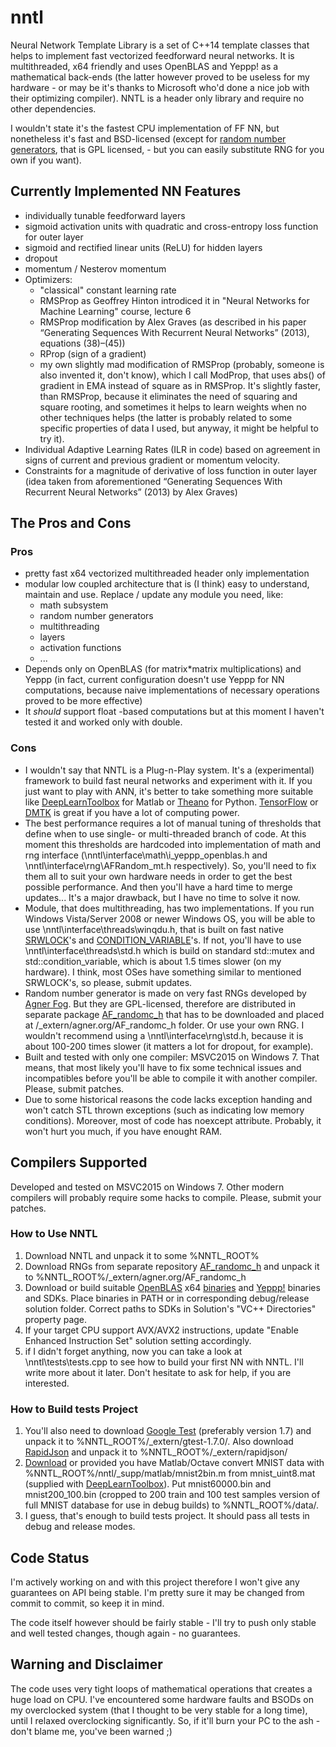 # nntl
Neural Network Template Library is a set of C++14 template classes that helps to implement fast vectorized feedforward neural networks. It is multithreaded, x64 friendly and uses OpenBLAS and Yeppp! as a mathematical back-ends (the latter however proved to be useless for my hardware - or may be it's thanks to Microsoft who'd done a nice job with their optimizing compiler). NNTL is a header only library and require no other dependencies.

I wouldn't state it's the fastest CPU implementation of FF NN, but nonetheless it's fast and BSD-licensed (except for [random number generators](https://github.com/Arech/AF_randomc_h), that is GPL licensed, - but you can easily substitute RNG for you own if you want).

## Currently Implemented NN Features
* individually tunable feedforward layers
* sigmoid activation units with quadratic and cross-entropy loss function for outer layer
* sigmoid and rectified linear units (ReLU) for hidden layers
* dropout
* momentum / Nesterov momentum
* Optimizers:
  * "classical" constant learning rate
  * RMSProp as Geoffrey Hinton introdiced it in "Neural Networks for Machine Learning" course, lecture 6
  * RMSProp modification by Alex Graves (as described in his paper “Generating Sequences With Recurrent Neural Networks” (2013), equations (38)–(45))
  * RProp (sign of a gradient)
  * my own slightly mad modification of RMSProp (probably, someone is also invented it, don't know), which I call ModProp, that uses abs() of gradient in EMA instead of square as in RMSProp. It's slightly faster, than RMSProp, because it eliminates the need of squaring and square rooting, and sometimes it helps to learn weights when no other techniques helps (the latter is probably related to some specific properties of data I used, but anyway, it might be helpful to try it).
* Individual Adaptive Learning Rates (ILR in code) based on agreement in signs of current and previous gradient or momentum velocity.
* Constraints for a magnitude of derivative of loss function in outer layer (idea taken from aforementioned “Generating Sequences With Recurrent Neural Networks” (2013) by Alex Graves)

## The Pros and Cons
### Pros
* pretty fast x64 vectorized multithreaded header only implementation
* modular low coupled architecture that is (I think) easy to understand, maintain and use. Replace / update any module you need, like:
  * math subsystem
  * random number generators
  * multithreading
  * layers
  * activation functions
  * ...
* Depends only on OpenBLAS (for matrix*matrix multiplications) and Yeppp (in fact, current configuration doesn't use Yeppp for NN computations, because naive implementations of necessary operations proved to be more effective)
* It *should* support float -based computations but at this moment I haven't tested it and worked only with double.

### Cons
* I wouldn't say that NNTL is a Plug-n-Play system. It's a (experimental) framework to build fast neural networks and experiment with it. If you just want to play with ANN, it's better to take something more suitable like [DeepLearnToolbox](https://github.com/rasmusbergpalm/DeepLearnToolbox) for Matlab or [Theano](http://deeplearning.net/tutorial/) for Python. [TensorFlow](http://tensorflow.org/) or [DMTK](http://www.dmtk.io/) is great if you have a lot of computing power.
* The best performance requires a lot of manual tuning of thresholds that define when to use single- or multi-threaded branch of code. At this moment this thresholds are hardcoded into implementation of math and rng interface (\nntl\interface\math\i_yeppp_openblas.h and \nntl\interface\rng\AFRandom_mt.h respectively). So, you'll need to fix them all to suit your own hardware needs in order to get the best possible performance. And then you'll have a hard time to merge updates... It's a major drawback, but I have no time to solve it now.
* Module, that does multithreading, has two implementations. If you run Windows Vista/Server 2008 or newer Windows OS, you will be able to use \nntl\interface\threads\winqdu.h, that is built on fast native [SRWLOCK](https://msdn.microsoft.com/en-us/library/windows/desktop/aa904937%28v=vs.85%29.aspx)'s and [CONDITION_VARIABLE](https://msdn.microsoft.com/en-us/library/windows/desktop/ms682052%28v=vs.85%29.aspx)'s. If not, you'll have to use \nntl\interface\threads\std.h which is build on standard std::mutex and std::condition_variable, which is about 1.5 times slower (on my hardware). I think, most OSes have something similar to mentioned SRWLOCK's, so please, submit updates.
* Random number generator is made on very fast RNGs developed by [Agner Fog](http://www.agner.org/random/randomc.zip). But they are GPL-licensed, therefore are distributed in separate package [AF_randomc_h](https://github.com/Arech/AF_randomc_h) that has to be downloaded and placed at /_extern/agner.org/AF_randomc_h folder. Or use your own RNG. I wouldn't recommend using a \nntl\interface\rng\std.h, because it is about 100-200 times slower (it matters a lot for dropout, for example).
* Built and tested with only one compiler: MSVC2015 on Windows 7. That means, that most likely you'll have to fix some technical issues and incompatibles before you'll be able to compile it with another compiler. Please, submit patches.
* Due to some historical reasons the code lacks exception handing and won't catch STL thrown exceptions (such as indicating low memory conditions). Moreover, most of code has noexcept attribute. Probably, it won't hurt you much, if you have enought RAM.

## Compilers Supported
Developed and tested on MSVC2015 on Windows 7. Other modern compilers will probably require some hacks to compile. Please, submit your patches.

### How to Use NNTL
1. Download NNTL and unpack it to some %NNTL_ROOT%
2. Download RNGs from separate repository [AF_randomc_h](https://github.com/Arech/AF_randomc_h) and unpack it to %NNTL_ROOT%/_extern/agner.org/AF_randomc_h
3. Download or build suitable [OpenBLAS](http://www.openblas.net/) x64 [binaries](http://sourceforge.net/projects/openblas/files) and [Yeppp!](http://www.yeppp.info/) binaries and SDKs. Place binaries in PATH or in corresponding debug/release solution folder. Correct paths to SDKs in Solution's "VC++ Directories" property page.
4. If your target CPU support AVX/AVX2 instructions, update "Enable Enhanced Instruction Set" solution setting accordingly.
5. if I didn't forget anything, now you can take a look at \nntl\tests\tests.cpp to see how to build your first NN with NNTL. I'll write more about it later. Don't hesitate to ask for help, if you are interested.

### How to Build tests Project
1. You'll also need to download [Google Test](https://code.google.com/p/googletest/) (preferably version 1.7) and unpack it to %NNTL_ROOT%/_extern/gtest-1.7.0/. Also download [RapidJson](http://rapidjson.org/) and unpack it to %NNTL_ROOT%/_extern/rapidjson/
2. [Download](https://yadi.sk/d/Mx_6JxTukgJoN) or provided you have Matlab/Octave convert MNIST data with %NNTL_ROOT%/nntl/_supp/matlab/mnist2bin.m from mnist_uint8.mat (supplied with [DeepLearnToolbox](https://github.com/rasmusbergpalm/DeepLearnToolbox)). Put mnist60000.bin and mnist200_100.bin (cropped to 200 train and 100 test samples version of full MNIST database for use in debug builds) to %NNTL_ROOT%/data/.
3. I guess, that's enough to build tests project. It should pass all tests in debug and release modes.

## Code Status
I'm actively working on and with this project therefore I won't give any guarantees on API being stable. I'm pretty sure it may be changed from commit to commit, so keep it in mind.

The code itself however should be fairly stable - I'll try to push only stable and well tested changes, though again - no guarantees.

## Warning and Disclaimer
The code uses very tight loops of mathematical operations that creates a huge load on CPU. I've encountered some hardware faults and BSODs on my overclocked system (that I thought to be very stable for a long time), until I relaxed overclocking significantly. So, if it'll burn your PC to the ash - don't blame me, you've been warned ;)
